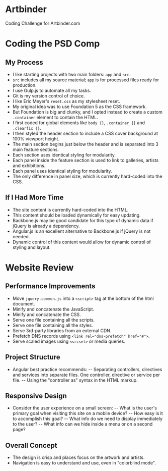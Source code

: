 Artbinder
=========

Coding Challenge for Artbinder.com

# Coding the PSD Comp
## My Process
- I like starting projects with two main folders: `app` and `src`.
- `src` includes all my source material; `app` is for processed files ready for production.
- I use Gulp.js to automate all my tasks.
- Git is my version control of choice.
- I like Eric Meyer's `reset.css` as my stylesheet reset.
- My original idea was to use Foundation 5 as the CSS framework.
- But Foundation is big and clunky, and I opted instead to create a custom `.container` element to contain the HTML.
- I first coded for global elements like `body {}`, `.container {}` and `.clearfix {}`.
- I then styled the header section to include a CSS cover background at 100% viewport height.
- The main section begins just below the header and is separated into 3 main feature sections.
- Each section uses identical styling for modularity.
- Each panel inside the feature section is used to link to galleries, artists and exhibitions.
- Each panel uses identical styling for modularity.
- The only difference in panel size, which is currently hard-coded into the CSS.

## If I Had More Time
- The site content is currently hard-coded into the HTML.
- This content should be loaded dynamically for easy updating.
- Backbone.js may be good candidate for this type of dynamic data if jQuery is already a dependency.
- Angular.js is an excellent alternative to Backbone.js if jQuery is not needed.
- Dynamic control of this content would allow for dynamic control of styling and layout.

# Website Review
## Performance Improvements
- Move `jquery.common.js` into a `<script>` tag at the bottom of the html document.
- Minify and concatenate the JavaScript.
- Minify and concatenate the CSS.
- Serve one file containing all the scripts.
- Serve one file containing all the styles.
- Serve 3rd-party libraries from an external CDN.
- Prefetch DNS records using `<link rel="dns-prefetch" href="#">`.
- Serve scaled images using `<srcset>` or media queries.

## Project Structure
- Angular best practice recommends:
-- Separating controllers, directives and services into separate files. One controller, directive or service per file.
-- Using the "controller as" syntax in the HTML markup.

## Responsive Design
- Consider the user experience on a small screen:
-- What is the user's primary goal when visiting this site on a mobile device?
-- How easy is it to accomplish this goal?
-- What info do we need to display immediately to the user?
-- What info can we hide inside a menu or on a second page?

## Overall Concept
- The design is crisp and places focus on the artwork and artists.
- Navigation is easy to understand and use, even in "colorblind mode".
